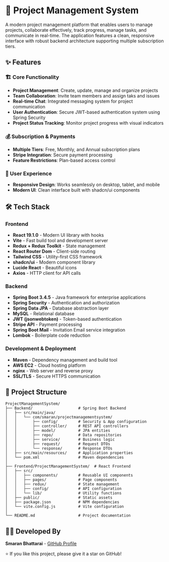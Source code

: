 # 🚀 Project Management System

A modern project management platform that enables users to manage projects, collaborate effectively, track progress, manage tasks, and communicate in real-time. The application features a clean, responsive interface with robust backend architecture supporting multiple subscription tiers.

## ✨ Features

### 🏗️ Core Functionality
- **Project Management**: Create, update, manage and organize projects 
- **Team Collaboration**: Invite team members and assign taks and issues
- **Real-time Chat**: Integrated messaging system for project communication
- **User Authentication**: Secure JWT-based authentication system using Spring Security
- **Project Status Tracking**: Monitor project progress with visual indicators

### 💰 Subscription & Payments
- **Multiple Tiers**: Free, Monthly, and Annual subscription plans
- **Stripe Integration**: Secure payment processing
- **Feature Restrictions**: Plan-based access control

### 🎨 User Experience
- **Responsive Design**: Works seamlessly on desktop, tablet, and mobile
- **Modern UI**: Clean interface built with shadcn/ui components


## 🛠️ Tech Stack

### Frontend
- **React 19.1.0** - Modern UI library with hooks
- **Vite** - Fast build tool and development server
- **Redux + Redux Toolkit** - State management
- **React Router Dom** - Client-side routing
- **Tailwind CSS** - Utility-first CSS framework
- **shadcn/ui** - Modern component library
- **Lucide React** - Beautiful icons
- **Axios** - HTTP client for API calls

### Backend
- **Spring Boot 3.4.5** - Java framework for enterprise applications
- **Spring Security** - Authentication and authorization
- **Spring Data JPA** - Database abstraction layer
- **MySQL** - Relational database
- **JWT (jsonwebtoken)** - Token-based authentication
- **Stripe API** - Payment processing
- **Spring Boot Mail** - Invitation Email service integration
- **Lombok** - Boilerplate code reduction

### Development & Deployment
- **Maven** - Dependency management and build tool
- **AWS EC2** - Cloud hosting platform
- **nginx** - Web server and reverse proxy
- **SSL/TLS** - Secure HTTPS communication

## 📁 Project Structure

```
ProjectManagementSystem/
├── Backend/                    # Spring Boot Backend
│   ├── src/main/java/
│   │   └── com/smaran/projectmanagementsystem/
│   │       ├── config/         # Security & App configuration
│   │       ├── controller/     # REST API controllers
│   │       ├── model/          # JPA entities
│   │       ├── repo/           # Data repositories
│   │       ├── service/        # Business logic
│   │       ├── request/        # Request DTOs
│   │       └── response/       # Response DTOs
│   ├── src/main/resources/     # Application properties
│   └── pom.xml                 # Maven dependencies
│
├── Frontend/ProjectManagementSystem/  # React Frontend
│   ├── src/
│   │   ├── components/         # Reusable UI components
│   │   ├── pages/              # Page components
│   │   ├── redux/              # State management
│   │   ├── config/             # API configuration
│   │   └── lib/                # Utility functions
│   ├── public/                 # Static assets
│   ├── package.json            # NPM dependencies
│   └── vite.config.js          # Vite configuration
│
└── README.md                   # Project documentation
```

## 👨‍💻 Developed By

**Smaran Bhattarai** - [GitHub Profile](https://github.com/smaranbh7)


⭐ If you like this project, please give it a star on GitHub! 
